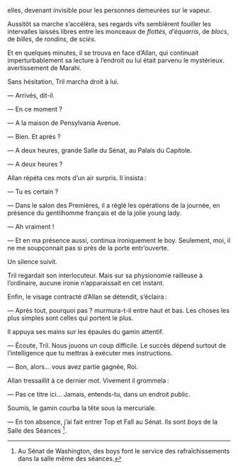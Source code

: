 elles, devenant invisible pour les personnes demeurées sur le vapeur.

Aussitôt sa marche s’accéléra, ses regards vifs semblèrent fouiller les
intervalles laissés libres entre les monceaux de _flottés, d’équarris_, de _blocs_, de _billes_, de _rondins_, de _sciés_.

Et en quelques minutes, il se trouva en face d’Allan, qui continuait 
imperturbablement sa lecture à l’endroit ou lui était parvenu le mystérieux.
avertissement de Marahi.

Sans hésitation, Tril marcha droit à lui.

— Arrivés, dit-il.

— En ce moment ?

— A la maison de Pensylvania Avenue.

— Bien. Et après ?

— A deux heures, grande Salle du Sénat, au Palais du Capitole.

— A deux heures ?

Allan répéta ces mots d’un air surpris. Il insista :

— Tu es certain ?

— Dans le salon des Premières, il a réglé les opérations de la journée, en
présence du gentilhomme français et de la jolie young lady.

— Ah vraiment !

— Et en ma présence aussi, continua ironiquement le boy. Seulement, moi,
il ne me soupçonnait pas si près de la porte entr’ouverte.

Un silence suivit.

Tril regardait son interlocuteur. Mais sur sa physionomie railleuse à 
l’ordinaire, aucune ironie n’apparaissait en cet instant.

Enfin, le visage contracté d’Allan se détendit, s’éclaira :

— Après tout, pourquoi pas ? murmura-t-il entre haut et bas. Les choses
les plus simples sont celles qui portent le plus.

Il appuya ses mains sur les épaules du gamin attentif.

— Écoute, Tril. Nous jouons un coup difficile. Le succès dépend surtout
de l’intelligence que tu mettras à exécuter mes instructions.

— Bon, alors... vous avez partie gagnée, Roi.

Allan tressaillit à ce dernier mot. Vivement il grommela :

— Pas ce titre ici... Jamais, entends-tu, dans un endroit public.

Soumis, le gamin courba la tête sous la mercuriale.

— En ton absence, j’ai fait entrer Top et Fall au Sénat. Ils sont _boys_ de la Salle des Séances [^1].

[^1]: Au Sénat de Washington, des boys font le service des rafraîchissements dans la salle même des séances.
